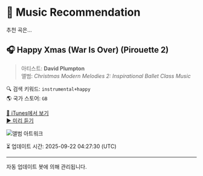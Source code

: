 
# 🎵 Music Recommendation

추천 곡은...

## 🎧 Happy Xmas (War Is Over) (Pirouette 2)  
> 아티스트: **David Plumpton**  
> 앨범: _Christmas Modern Melodies 2: Inspirational Ballet Class Music_  

🔍 검색 키워드: `instrumental+happy`  
🌎 국가 스토어: `GB`

[🔗 iTunes에서 보기](https://music.apple.com/gb/album/happy-xmas-war-is-over-pirouette-2/1060288948?i=1060290720&uo=4)  
[▶️ 미리 듣기](https://audio-ssl.itunes.apple.com/itunes-assets/Music69/v4/50/fa/52/50fa5263-5b33-e611-0021-3e2b31d41624/mzaf_8639380115211876457.plus.aac.p.m4a)

![앨범 아트워크](https://is1-ssl.mzstatic.com/image/thumb/Music69/v4/59/0c/82/590c8242-ee85-86a8-c983-0bf2adfd482f/859715966299_cover.jpg/100x100bb.jpg)

⏳ 업데이트 시간: 2025-09-22 04:27:30 (UTC)

---
자동 업데이트 봇에 의해 관리됩니다.
